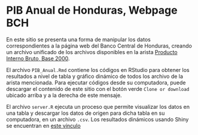 # PIB Anual de Honduras, Webpage BCH

En este sitio se presenta una forma de manipular los datos correspondientes a la p&#225;gina web del Banco Central de Honduras, creando un archivo unificado de los archivos disponibles en la arista [Producto Interno Bruto, Base 2000](https://www.bch.hn/pib_base2000.php).

El archivo `PIB_Anual.Rmd` contiene los c&#243;digos en RStudio para obtener los resultados a nivel de tabla y gr&#225;fico din&#225;mico de todos los archivo de la arista mencionada. Para ejecutar c&#243;digos desde su computadora, puede descargar el contenido de este sitio con el bot&#243;n verde `Clone or download` ubicado arriba y a la derecha de este mensaje.

El archivo `server.R` ejecuta un proceso que permite visualizar los datos en una tabla y descargar los datos de origen para dicha tabla en su computadora, en un archivo `.csv`. Los resultados din&#225;micos usando Shiny se encuentran en [este v&#237;nculo](http://127.0.0.1:3597)
